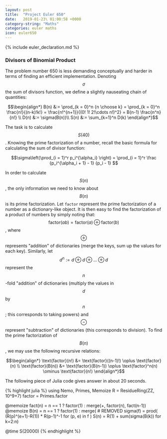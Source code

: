 ```yaml
---
layout: post
title:  "Project Euler 650"
date:   2019-01-23\ 01:00:58 +0000
category-string: "Maths"
categories: euler maths
icon: euler650
---
```


{% include euler_declaration.md %}

### Divisors of Binomial Product

The problem number 650 is less demanding conceptually and harder in terms of finding an efficient implementation. Denoting $$\sigma$$ the sum of divisors function,
we define a slightly nauseating chain of quantities:

$$\begin{align*}
B(n) &:= \prod_{k = 0}^n {n \choose k} = \prod_{k = 0}^n \frac{n!}{(n-k)!k!} = \frac{n!^{n+1}}{(0! 1! 2!\cdots n!)^2} = B(n-1) \frac{n^n}{n!} \\
D(n) &:= \sigma(B(n))\\
S(n) &:= \sum_{k=1}^n D(k)
\end{align*}$$

The task is to calculate $$S(40)$$. Knowing the prime factorization of a number, recall the basic formula for calculating the sum of divisor function:

  $$\sigma\left(\prod_{i = 1}^r p_i^{\alpha_i} \right) = \prod_{i = 1}^r \frac {p_i^{\alpha_i + 1} - 1} {p_i - 1} $$

In order to calculate $$S(n)$$, the only information we need to know about $$B(n)$$ is its prime factorization. Let `factor` represent the prime factorization of a number as a dictionary-like object. It is then easy to find the factorization of a product of numbers by simply noting that: $$\text{factor}(ab) = \text{factor}(a) \oplus \text{factor}(b)$$, where $$\oplus$$ represents "addition" of dictionaries (merge the keys, sum up the values for each key). Similarly, let $$d^n := d \oplus d \oplus \dots \oplus d$$ represent the $$n$$-fold "addition" of dictionaries (multiply the values in $$d$$ by $$n$$; this corresponds to taking powers) and $$\ominus$$ represent "subtraction" of dictionaries (this corresponds to division). To find the prime factorization of $$B(n)$$, we may use the following recursive relations:

$$\begin{align*}
\text{factor}(n!) &= \text{factor}((n-1)!) \oplus \text{factor}(n) \\
\text{factor}(B(n)) &= \text{factor}(B(n-1)) \oplus \text{factor}^n(n) \ominus \text{factor}(n!)
\end{align*}$$

The following piece of Julia code gives answer in about 20 seconds.

{% highlight julia %}
  using Nemo, Primes, Memoize
  R = ResidueRing(ZZ, 10^9+7)
  factor = Primes.factor

  @memoize fact(n) = n == 1 ? factor(1) : merge(+, factor(n), fact(n-1))
  @memoize B(n) = n == 1 ? factor(1) : merge( # REMOVED
  sigma(f) =  prod( (R(p)^(e+1)-R(1)) * R(p-1)^-1 for (p, e) in f )
  S(n) = R(1) + sum(sigma(B(k)) for k=2:n)

  @time S(20000)
{% endhighlight %}
